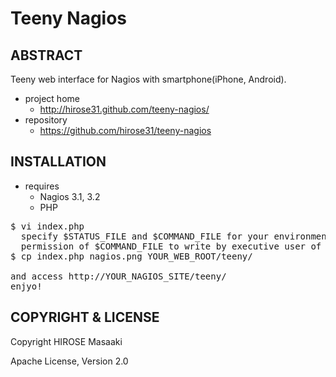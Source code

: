 Teeny Nagios
========================

ABSTRACT
------------------------

Teeny web interface for Nagios with smartphone(iPhone, Android).

* project home
  * http://hirose31.github.com/teeny-nagios/
* repository
  * https://github.com/hirose31/teeny-nagios

INSTALLATION
------------------------

* requires
  * Nagios 3.1, 3.2
  * PHP

<pre>
$ vi index.php
  specify $STATUS_FILE and $COMMAND_FILE for your environment and check
  permission of $COMMAND_FILE to write by executive user of PHP.
$ cp index.php nagios.png YOUR_WEB_ROOT/teeny/

and access http://YOUR_NAGIOS_SITE/teeny/
enjyo!
</pre>

COPYRIGHT & LICENSE
------------------------

Copyright HIROSE Masaaki

Apache License, Version 2.0
